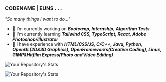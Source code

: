 ### CODENAME | EUNS . . .

*"So many things I want to do..."*

- 🔭 I’m currently working on ***Bootcamp, Internship, Algorithm Tests***
- 🌱 I'm currently learning ***Tailwind CSS, TypeScript, React, Adobe Photoshop/Illustrator***
- 📔 I have experience with ***HTML/CSS/JS, C/C++, Java, Python, OpenGL(2D&3D Graphics), OpenFrameworks(Creative Coding), Linux, GIMP&Hitfilm Express(Photo and Video Editing)***

![Your Repository's Stats](https://github-readme-stats.vercel.app/api?username=ganyunhee&theme=gotham&hide_border=true)


![Your Repository's Stats](https://github-readme-stats.vercel.app/api/top-langs/?username=ganyunhee&theme=gotham&hide_border=true)

<!--
**ganyunhee/ganyunhee** is a ✨ _special_ ✨ repository because its `README.md` (this file) appears on your GitHub profile.

Here are some ideas to get you started:

- 🔭 I’m currently working on ...
- 🌱 I’m currently learning ...
- 👯 I’m looking to collaborate on ...
- 🤔 I’m looking for help with ...
- 💬 Ask me about ...
- 📫 How to reach me: ...
- 😄 Pronouns: ...
- ⚡ Fun fact: ...
-->
